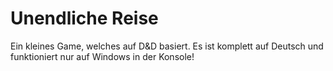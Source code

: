 # Unendliche Reise
Ein kleines Game, welches auf D&D basiert. Es ist komplett auf Deutsch und funktioniert nur auf Windows in der Konsole!

